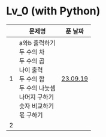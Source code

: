 # Lv_0 (with Python)

|     | 문제명                                                                                                                                    |         푼 날짜         |
| :-: | ----------------------------------------------------------------------------------------------------------------------------------------- | :---------------------: |
|  1  | a와b 출력하기<br>두 수의 차<br>두 수의 곱<br>나이 출력<br>두 수의 합<br>두 수의 나눗셈<br>나머지 구하기<br>숫자 비교하기<br>몫 구하기<br> | [23.09.19](./230919.py) |
|  2  |
